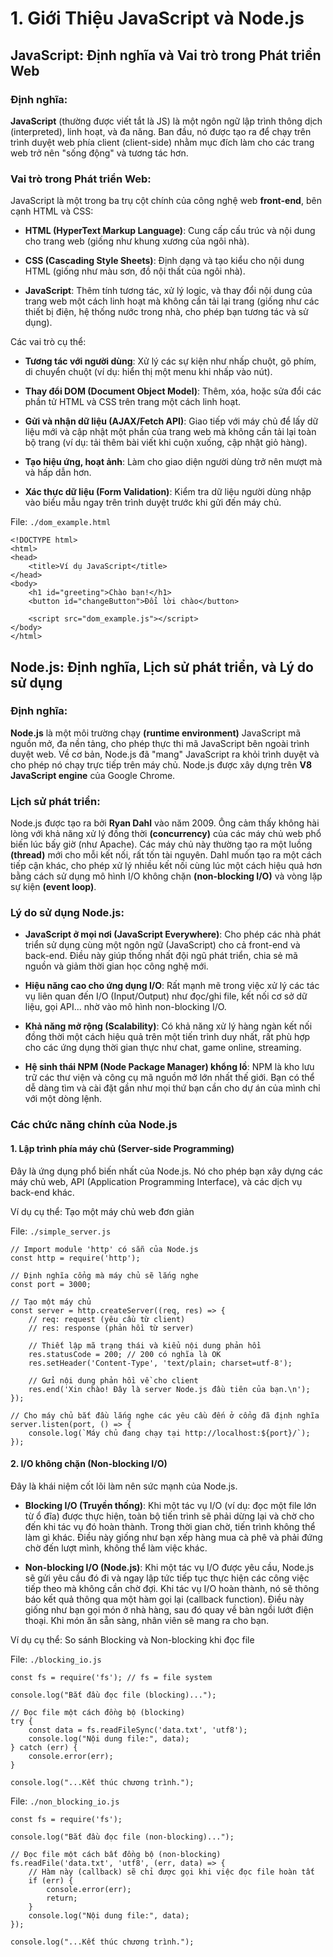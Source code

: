 # 1. Giới Thiệu JavaScript và Node.js

## JavaScript: Định nghĩa và Vai trò trong Phát triển Web

### Định nghĩa:

**JavaScript** (thường được viết tắt là JS) là một ngôn ngữ lập trình thông dịch (interpreted), linh hoạt, và đa năng. Ban đầu, nó được tạo ra để chạy trên trình duyệt web phía client (client-side) nhằm mục đích làm cho các trang web trở nên "sống động" và tương tác hơn.

### Vai trò trong Phát triển Web:

JavaScript là một trong ba trụ cột chính của công nghệ web **front-end**, bên cạnh HTML và CSS:

- **HTML (HyperText Markup Language)**: Cung cấp cấu trúc và nội dung cho trang web (giống như khung xương của ngôi nhà).

- **CSS (Cascading Style Sheets)**: Định dạng và tạo kiểu cho nội dung HTML (giống như màu sơn, đồ nội thất của ngôi nhà).

- **JavaScript**: Thêm tính tương tác, xử lý logic, và thay đổi nội dung của trang web một cách linh hoạt mà không cần tải lại trang (giống như các thiết bị điện, hệ thống nước trong nhà, cho phép bạn tương tác và sử dụng).

Các vai trò cụ thể:

- **Tương tác với người dùng**: Xử lý các sự kiện như nhấp chuột, gõ phím, di chuyển chuột (ví dụ: hiển thị một menu khi nhấp vào nút).

- **Thay đổi DOM (Document Object Model)**: Thêm, xóa, hoặc sửa đổi các phần tử HTML và CSS trên trang một cách linh hoạt.

- **Gửi và nhận dữ liệu (AJAX/Fetch API)**: Giao tiếp với máy chủ để lấy dữ liệu mới và cập nhật một phần của trang web mà không cần tải lại toàn bộ trang (ví dụ: tải thêm bài viết khi cuộn xuống, cập nhật giỏ hàng).

- **Tạo hiệu ứng, hoạt ảnh**: Làm cho giao diện người dùng trở nên mượt mà và hấp dẫn hơn.

- **Xác thực dữ liệu (Form Validation)**: Kiểm tra dữ liệu người dùng nhập vào biểu mẫu ngay trên trình duyệt trước khi gửi đến máy chủ.

File: `./dom_example.html`

```
<!DOCTYPE html>
<html>
<head>
    <title>Ví dụ JavaScript</title>
</head>
<body>
    <h1 id="greeting">Chào bạn!</h1>
    <button id="changeButton">Đổi lời chào</button>

    <script src="dom_example.js"></script>
</body>
</html>
```

## Node.js: Định nghĩa, Lịch sử phát triển, và Lý do sử dụng

### Định nghĩa:

**Node.js** là một môi trường chạy **(runtime environment)** JavaScript mã nguồn mở, đa nền tảng, cho phép thực thi mã JavaScript bên ngoài trình duyệt web. Về cơ bản, Node.js đã "mang" JavaScript ra khỏi trình duyệt và cho phép nó chạy trực tiếp trên máy chủ. Node.js được xây dựng trên **V8 JavaScript engine** của Google Chrome.

### Lịch sử phát triển:

Node.js được tạo ra bởi **Ryan Dahl** vào năm 2009. Ông cảm thấy không hài lòng với khả năng xử lý đồng thời **(concurrency)** của các máy chủ web phổ biến lúc bấy giờ (như Apache). Các máy chủ này thường tạo ra một luồng **(thread)** mới cho mỗi kết nối, rất tốn tài nguyên. Dahl muốn tạo ra một cách tiếp cận khác, cho phép xử lý nhiều kết nối cùng lúc một cách hiệu quả hơn bằng cách sử dụng mô hình I/O không chặn **(non-blocking I/O)** và vòng lặp sự kiện **(event loop)**.

### Lý do sử dụng Node.js:

- **JavaScript ở mọi nơi (JavaScript Everywhere)**: Cho phép các nhà phát triển sử dụng cùng một ngôn ngữ (JavaScript) cho cả front-end và back-end. Điều này giúp thống nhất đội ngũ phát triển, chia sẻ mã nguồn và giảm thời gian học công nghệ mới.

- **Hiệu năng cao cho ứng dụng I/O**: Rất mạnh mẽ trong việc xử lý các tác vụ liên quan đến I/O (Input/Output) như đọc/ghi file, kết nối cơ sở dữ liệu, gọi API... nhờ vào mô hình non-blocking I/O.

- **Khả năng mở rộng (Scalability)**: Có khả năng xử lý hàng ngàn kết nối đồng thời một cách hiệu quả trên một tiến trình duy nhất, rất phù hợp cho các ứng dụng thời gian thực như chat, game online, streaming.

- **Hệ sinh thái NPM (Node Package Manager) khổng lồ**: NPM là kho lưu trữ các thư viện và công cụ mã nguồn mở lớn nhất thế giới. Bạn có thể dễ dàng tìm và cài đặt gần như mọi thứ bạn cần cho dự án của mình chỉ với một dòng lệnh.

### Các chức năng chính của Node.js

#### 1. Lập trình phía máy chủ (Server-side Programming)

Đây là ứng dụng phổ biến nhất của Node.js. Nó cho phép bạn xây dựng các máy chủ web, API (Application Programming Interface), và các dịch vụ back-end khác.

Ví dụ cụ thể: Tạo một máy chủ web đơn giản

File: `./simple_server.js`

```
// Import module 'http' có sẵn của Node.js
const http = require('http');

// Định nghĩa cổng mà máy chủ sẽ lắng nghe
const port = 3000;

// Tạo một máy chủ
const server = http.createServer((req, res) => {
    // req: request (yêu cầu từ client)
    // res: response (phản hồi từ server)

    // Thiết lập mã trạng thái và kiểu nội dung phản hồi
    res.statusCode = 200; // 200 có nghĩa là OK
    res.setHeader('Content-Type', 'text/plain; charset=utf-8');

    // Gửi nội dung phản hồi về cho client
    res.end('Xin chào! Đây là server Node.js đầu tiên của bạn.\n');
});

// Cho máy chủ bắt đầu lắng nghe các yêu cầu đến ở cổng đã định nghĩa
server.listen(port, () => {
    console.log(`Máy chủ đang chạy tại http://localhost:${port}/`);
});
```

#### 2. I/O không chặn (Non-blocking I/O)

Đây là khái niệm cốt lõi làm nên sức mạnh của Node.js.

- **Blocking I/O (Truyền thống)**: Khi một tác vụ I/O (ví dụ: đọc một file lớn từ ổ đĩa) được thực hiện, toàn bộ tiến trình sẽ phải dừng lại và chờ cho đến khi tác vụ đó hoàn thành. Trong thời gian chờ, tiến trình không thể làm gì khác. Điều này giống như bạn xếp hàng mua cà phê và phải đứng chờ đến lượt mình, không thể làm việc khác.

- **Non-blocking I/O (Node.js)**: Khi một tác vụ I/O được yêu cầu, Node.js sẽ gửi yêu cầu đó đi và ngay lập tức tiếp tục thực hiện các công việc tiếp theo mà không cần chờ đợi. Khi tác vụ I/O hoàn thành, nó sẽ thông báo kết quả thông qua một hàm gọi lại (callback function). Điều này giống như bạn gọi món ở nhà hàng, sau đó quay về bàn ngồi lướt điện thoại. Khi món ăn sẵn sàng, nhân viên sẽ mang ra cho bạn.

Ví dụ cụ thể: So sánh Blocking và Non-blocking khi đọc file

File: `./blocking_io.js`

```
const fs = require('fs'); // fs = file system

console.log("Bắt đầu đọc file (blocking)...");

// Đọc file một cách đồng bộ (blocking)
try {
    const data = fs.readFileSync('data.txt', 'utf8');
    console.log("Nội dung file:", data);
} catch (err) {
    console.error(err);
}

console.log("...Kết thúc chương trình.");
```

File: `./non_blocking_io.js`

```
const fs = require('fs');

console.log("Bắt đầu đọc file (non-blocking)...");

// Đọc file một cách bất đồng bộ (non-blocking)
fs.readFile('data.txt', 'utf8', (err, data) => {
    // Hàm này (callback) sẽ chỉ được gọi khi việc đọc file hoàn tất
    if (err) {
        console.error(err);
        return;
    }
    console.log("Nội dung file:", data);
});

console.log("...Kết thúc chương trình.");
```
